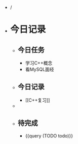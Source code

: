 - /
- # 今日记录
	- ## 今日任务
		- 学习C++概念
		- 看MySQL面经
	- ##  今日记录
		- [[C++复习]]
	-
	- ## 待完成
		- {{query (TODO todo)}}